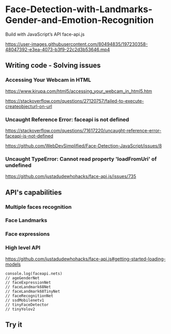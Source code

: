 # Face-Detection-with-Landmarks-Gender-and-Emotion-Recognition
Build with JavaScript’s API face-api.js


https://user-images.githubusercontent.com/80494835/197230358-48047392-e3ea-4073-b3f9-22c2d3b53646.mp4



## Writing code - Solving issues

### Accessing Your Webcam in HTML

https://www.kirupa.com/html5/accessing_your_webcam_in_html5.htm

https://stackoverflow.com/questions/27120757/failed-to-execute-createobjecturl-on-url

### Uncaught Reference Error: faceapi is not defined

https://stackoverflow.com/questions/71617220/uncaught-reference-error-faceapi-is-not-defined

https://github.com/WebDevSimplified/Face-Detection-JavaScript/issues/8

### Uncaught TypeError: Cannot read property 'loadFromUri' of undefined 

https://github.com/justadudewhohacks/face-api.js/issues/735



## API's capabilities

### Multiple faces recognition




### Face Landmarks


### Face expressions


### High level API

https://github.com/justadudewhohacks/face-api.js#getting-started-loading-models


```
console.log(faceapi.nets)
// ageGenderNet
// faceExpressionNet
// faceLandmark68Net
// faceLandmark68TinyNet
// faceRecognitionNet
// ssdMobilenetv1
// tinyFaceDetector
// tinyYolov2
```






## Try it



